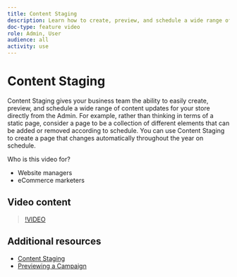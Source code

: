 ```yaml
---
title: Content Staging
description: Learn how to create, preview, and schedule a wide range of content updates for your store directly from the Admin.
doc-type: feature video
role: Admin, User
audience: all
activity: use
---
```

# Content Staging

Content Staging gives your business team the ability to easily create, preview, and schedule a wide range of content updates for your store directly from the Admin. For example, rather than thinking in terms of a static page, consider a page to be a collection of different elements that can be added or removed according to schedule. You can use Content Staging to create a page that changes automatically throughout the year on schedule.

Who is this video for?

- Website managers
- eCommerce marketers

## Video content

>[!VIDEO](https://video.tv.adobe.com/v/343784?quality=12&learn=on)

## Additional resources

- [Content Staging](https://docs.magento.com/user-guide/cms/content-staging.html)
- [Previewing a Campaign](https://docs.magento.com/user-guide/cms/content-staging-preview.html)
